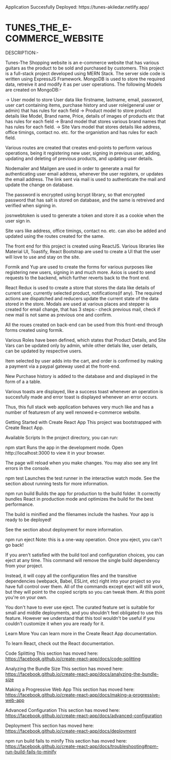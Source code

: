 <div style="font-size:35px, font-weight:bold">Application Succesfully Deployed: https://tunes-akiledar.netlify.app/</div>

# TUNES_THE_E-COMMERCE_WEBSITE

DESCRIPTION:-

Tunes-The Shopping website is an e-commerce website that has various guitars as the product to be sold and purchased by customers. This project is a full-stack project developed using MERN Stack. The server side code is written using ExpressJS Framework. MongoDB is used to store the required data, retreive it and modify it as per user operations. The following Models are created on MongoDB:-

-> User model to store User data like firstname, lastname, email, password, user cart containing items, purchase history and user role(general user or admin) that has rules for each field -> Product model to store product details like Model, Brand name, Price, details of images of products etc that has rules for each field -> Brand model that stores various brand names that has rules for each field. -> Site Vars model that stores details like address, office timings, contact no. etc. for the organistion and has rules for each field.

Various routes are created that creates end-points to perform various operations, being it registering new user, signing in previous user, adding, updating and deleting of previous products, and updating user details.

Nodemailer and Mailgen are used in order to generate a mail for authenticating user email address, whenever the user registers, or updates the email address. The link sent via mail is used to authenticate the mail and update the change on database.

The password is encrypted using bcrypt library, so that encrypted password that has salt is stored on database, and the same is retreived and verified when signing in.

josnwebtoken is used to generate a token and store it as a cookie when the user sign in.

Site vars like address, office timings, contact no. etc. can also be added and updated using the routes created for the same.

The front end for this project is created using ReactJS. Various libraries like Material UI, Toastify, React Bootstrap are used to create a UI that the user will love to use and stay on the site.

Formik and Yup are used to create the forms for various purposes like registering new users, signing in and much more. Axios is used to send requests to the backend, which further reverts back to the front end.

React Redux is used to create a store that stores the data like details of current user, currently selected product, notifications(if any). The required actions are dispatched and reducers update the current state of the data stored in the store. Modals are used at various places and stepper is created for email change, that has 3 steps:- check previous mail, check if new mail is not same as previous one and confirm.

All the roues created on back-end can be used from this front-end through forms created using formik.

Various Roles have been defined, which states that Product Details, and Site Vars can be updated only by admin, while other detials like, user details, can be updated by respective users.

Item selected by user adds into the cart, and order is confirmed by making a payment via a paypal gateway used at the front-end.

New Purchase history is added to the database and and displayed in the form of a a table.

Various toasts are displayed, like a success toast whenever an operation is succesfully made and error toast is displayed whenever an error occurs.

Thus, this full stack web application behaves very much like and has a number of featuresm of any well renowed e-commerce website.

Getting Started with Create React App
This project was bootstrapped with Create React App.

Available Scripts
In the project directory, you can run:

npm start
Runs the app in the development mode.
Open http://localhost:3000 to view it in your browser.

The page will reload when you make changes.
You may also see any lint errors in the console.

npm test
Launches the test runner in the interactive watch mode.
See the section about running tests for more information.

npm run build
Builds the app for production to the build folder.
It correctly bundles React in production mode and optimizes the build for the best performance.

The build is minified and the filenames include the hashes.
Your app is ready to be deployed!

See the section about deployment for more information.

npm run eject
Note: this is a one-way operation. Once you eject, you can't go back!

If you aren't satisfied with the build tool and configuration choices, you can eject at any time. This command will remove the single build dependency from your project.

Instead, it will copy all the configuration files and the transitive dependencies (webpack, Babel, ESLint, etc) right into your project so you have full control over them. All of the commands except eject will still work, but they will point to the copied scripts so you can tweak them. At this point you're on your own.

You don't have to ever use eject. The curated feature set is suitable for small and middle deployments, and you shouldn't feel obligated to use this feature. However we understand that this tool wouldn't be useful if you couldn't customize it when you are ready for it.

Learn More
You can learn more in the Create React App documentation.

To learn React, check out the React documentation.

Code Splitting
This section has moved here: https://facebook.github.io/create-react-app/docs/code-splitting

Analyzing the Bundle Size
This section has moved here: https://facebook.github.io/create-react-app/docs/analyzing-the-bundle-size

Making a Progressive Web App
This section has moved here: https://facebook.github.io/create-react-app/docs/making-a-progressive-web-app

Advanced Configuration
This section has moved here: https://facebook.github.io/create-react-app/docs/advanced-configuration

Deployment
This section has moved here: https://facebook.github.io/create-react-app/docs/deployment

npm run build fails to minify
This section has moved here: https://facebook.github.io/create-react-app/docs/troubleshooting#npm-run-build-fails-to-minify
